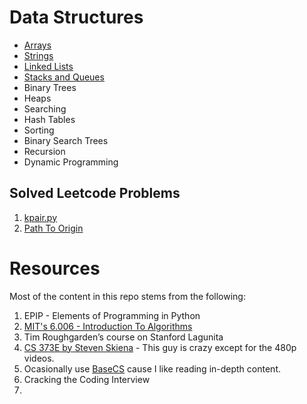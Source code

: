 # Data Structures

- [Arrays](datastructures/Arrays/README.md)
- [Strings](datastructures/Strings/README.md)
- [Linked Lists](datastructures/LinkedLists/README.md)
- [Stacks and Queues](datastructures/StacksAndQueues/README.md)
- Binary Trees
- Heaps
- Searching
- Hash Tables
- Sorting
- Binary Search Trees
- Recursion
- Dynamic Programming

## Solved Leetcode Problems

1. [kpair.py](leetcode/kpair.py)
2. [Path To Origin](leetcode/pathToOrigin.py)

# Resources

Most of the content in this repo stems from the following:

1. EPIP - Elements of Programming in Python
2. [MIT's 6.006 - Introduction To Algorithms](https://ocw.mit.edu/courses/electrical-engineering-and-computer-science/6-006-introduction-to-algorithms-fall-2011/lecture-videos/)
3. Tim Roughgarden’s course on Stanford Lagunita
4. [CS 373E by Steven Skiena](https://www.youtube.com/watch?v=A2bFN3MyNDA&list=PLOtl7M3yp-DX32N0fVIyvn7ipWKNGmwpp) - This guy is crazy except for the 480p videos.
5. Ocasionally use [BaseCS](https://medium.com/basecs) cause I like reading in-depth content.
6. Cracking the Coding Interview
7.
